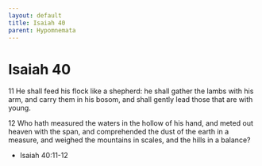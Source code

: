 ```yaml
---
layout: default
title: Isaiah 40
parent: Hypomnemata
---
```

# Isaiah 40

11 He shall feed his flock like a shepherd: he shall gather the lambs with his arm, and carry them in his bosom, and shall gently lead those that are with young.

12 Who hath measured the waters in the hollow of his hand, and meted out heaven with the span, and comprehended the dust of the earth in a measure, and weighed the mountains in scales, and the hills in a balance?

- Isaiah 40:11-12